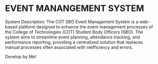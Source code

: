 # EVENT MANANGEMENT SYSTEM

System Description: The COT SBO Event Management System is a web-based platform designed to enhance the event management processes of the College of Technologies (COT) Student Body Officers (SBO). The system aims to streamline event planning, attendance tracking, and performance reporting, providing a centralized solution that replaces manual processes often associated with inefficiency and errors.

Develop by Me!
